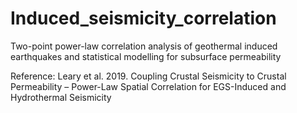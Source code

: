 # Induced_seismicity_correlation
Two-point power-law correlation analysis of geothermal induced earthquakes and statistical modelling for subsurface permeability


Reference: Leary et al. 2019. Coupling Crustal Seismicity to Crustal Permeability – Power-Law Spatial Correlation for EGS-Induced and Hydrothermal Seismicity

